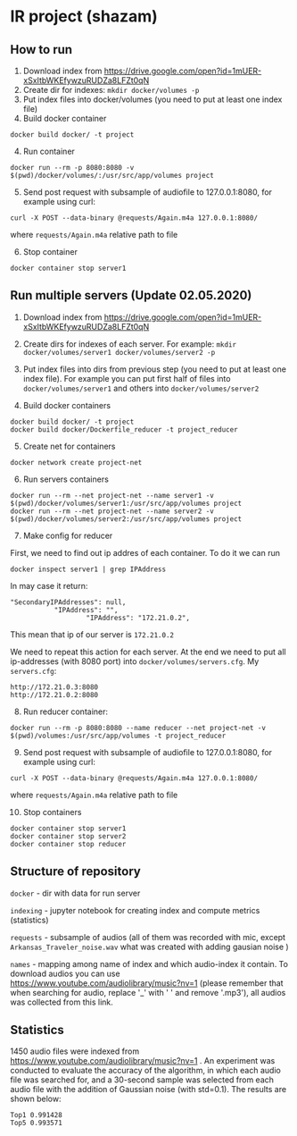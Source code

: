 # IR project (shazam)

## How to run

1) Download index from https://drive.google.com/open?id=1mUER-xSxItbWKEfywzuRUDZa8LFZt0qN
2) Create dir for indexes: `mkdir docker/volumes -p`
2) Put index files into docker/volumes (you need to put at least one index file)
3) Build docker container 

```docker build docker/ -t project```

4) Run container 

```docker run --rm -p 8080:8080 -v $(pwd)/docker/volumes/:/usr/src/app/volumes project```

5) Send post request with subsample of audiofile to 127.0.0.1:8080, for example using curl: 

```curl -X POST --data-binary @requests/Again.m4a 127.0.0.1:8080/```

where `requests/Again.m4a` relative path to file

6) Stop container

```docker container stop server1```

## Run multiple servers (Update 02.05.2020)


1) Download index from https://drive.google.com/open?id=1mUER-xSxItbWKEfywzuRUDZa8LFZt0qN

2) Create dirs for indexes of each server. For example: `mkdir docker/volumes/server1 docker/volumes/server2 -p`

3) Put index files into dirs from previous step (you need to put at least one index file). For example you can put first half of files into `docker/volumes/server1` and others into `docker/volumes/server2`

4) Build docker containers

```
docker build docker/ -t project
docker build docker/Dockerfile_reducer -t project_reducer
```

5) Create net for containers

```
docker network create project-net
```

6) Run servers containers

```
docker run --rm --net project-net --name server1 -v $(pwd)/docker/volumes/server1:/usr/src/app/volumes project
docker run --rm --net project-net --name server2 -v $(pwd)/docker/volumes/server2:/usr/src/app/volumes project
```

7) Make config for reducer 

First, we need to find out ip addres of each container. To do it we can run 

```docker inspect server1 | grep IPAddress```

 In may case it return:

 ```
"SecondaryIPAddresses": null,
            "IPAddress": "",
                    "IPAddress": "172.21.0.2",

 ```
This mean that ip of our server is `172.21.0.2`

We need to repeat this action for each server.
At the end we need to put all ip-addresses (with 8080 port) into `docker/volumes/servers.cfg`. My `servers.cfg`:

```
http://172.21.0.3:8080
http://172.21.0.2:8080
```

8) Run reducer container:

```
docker run --rm -p 8080:8080 --name reducer --net project-net -v $(pwd)/volumes:/usr/src/app/volumes -t project_reducer
```

9) Send post request with subsample of audiofile to 127.0.0.1:8080, for example using curl: 

```curl -X POST --data-binary @requests/Again.m4a 127.0.0.1:8080/```

where `requests/Again.m4a` relative path to file

10) Stop containers

```
docker container stop server1
docker container stop server2
docker container stop reducer
```

## Structure of repository

`docker` - dir with data for run server

`indexing` - jupyter notebook for creating index and compute metrics (statistics)

`requests` - subsample of audios (all of them was recorded with mic, except `Arkansas_Traveler_noise.wav` what was created with adding gausian noise )

`names` - mapping among name of index and which audio-index it contain. To download audios you can use https://www.youtube.com/audiolibrary/music?nv=1 (please remember that when searching for audio, replace '_' with ' ' and remove '.mp3'), all audios was collected from this link.

## Statistics

1450 audio files were indexed from https://www.youtube.com/audiolibrary/music?nv=1 . 
An experiment was conducted to evaluate the accuracy of the algorithm, in which each audio file was searched for, and a 30-second sample was selected from each audio file with the addition of Gaussian noise (with std=0.1). The results are shown below:
```
Top1 0.991428
Top5 0.993571
```
